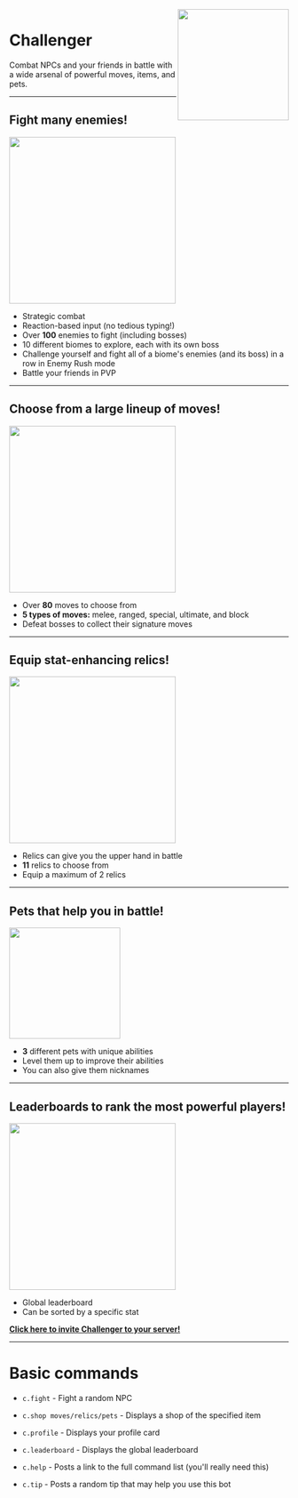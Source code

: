<img align="right" src="https://cdn.discordapp.com/attachments/576243274730438666/736436344292769912/Challenger_Bot_Logo.png" height="200" width="200">

# Challenger
Combat NPCs and your friends in battle with a wide arsenal of powerful moves, items, and pets.

---
## Fight many enemies!
<img align="center" src="https://cdn.discordapp.com/attachments/753406489078530171/753406503825703023/unknown.png" height="300">

- Strategic combat
- Reaction-based input (no tedious typing!)
- Over **100** enemies to fight (including bosses)
- 10 different biomes to explore, each with its own boss
- Challenge yourself and fight all of a biome's enemies (and its boss) in a row in Enemy Rush mode
- Battle your friends in PVP


---
## Choose from a large lineup of moves!
<img align="center" src="https://media.discordapp.net/attachments/753406489078530171/753407243893866657/unknown.png" height="300">

- Over **80** moves to choose from
- **5 types of moves:** melee, ranged, special, ultimate, and block
- Defeat bosses to collect their signature moves

---
## Equip stat-enhancing relics!
<img align="center" src="https://cdn.discordapp.com/attachments/753406489078530171/753427033664520204/unknown.png" height="300">

- Relics can give you the upper hand in battle
- **11** relics to choose from
- Equip a maximum of 2 relics

---
## Pets that help you in battle!
<img align="center" src="https://cdn.discordapp.com/attachments/753406489078530171/753428096056819824/unknown.png" height="200">

- **3** different pets with unique abilities
- Level them up to improve their abilities
- You can also give them nicknames

---
## Leaderboards to rank the most powerful players!
<img align="center" src="https://cdn.discordapp.com/attachments/753406489078530171/753434220390645881/unknown.png" height="300">

- Global leaderboard
- Can be sorted by a specific stat

[**Click here to invite Challenger to your server!**](https://discord.com/oauth2/authorize?client_id=576181953372356638&scope=bot&permissions=272448)

---

# Basic commands  
- `c.fight` - Fight a random NPC

- `c.shop moves/relics/pets` - Displays a shop of the specified item

- `c.profile` - Displays your profile card

- `c.leaderboard` - Displays the global leaderboard

- `c.help` - Posts a link to the full command list (you'll really need this)

- `c.tip` - Posts a random tip that may help you use this bot
